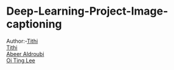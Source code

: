 # Deep-Learning-Project-Image-captioning


Author:-<a href="https://github.com/TITHI007">Tithi</a><br/>
<a href="https://www.linkedin.com/in/tithi-patel-a97728199">Tithi</a><br/>
<a href="https://www.linkedin.com/in/abeer-aldroubi/">Abeer Aldroubi</a><br/>
<a href="https://www.linkedin.com/in/peckielee/">Oi Ting Lee</a><br/>
